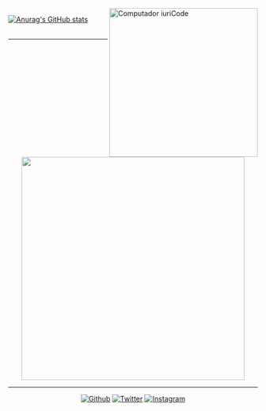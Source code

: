 <img src="https://raw.githubusercontent.com/MicaelliMedeiros/micaellimedeiros/master/image/computer-illustration.png" width="300px" align="right" alt="Computador iuriCode">
 
[![Anurag's GitHub stats](https://github-readme-stats.vercel.app/api?username=tixyel&hide=html&layout=compact=true&bg_color=0c0c1e&text_color=f5c6ff&title_color=ff3075&border_color=0c0c1e&locale=pt-br)](https://github.com/anuraghazra/github-readme-stats)<br>
<br>
<hr>
<p align="center">
  <a target="_blank" href="https://discord.com/users/793343792048635924"><img href="https://discord.com/users/793343792048635924" src="https://lanyard.cnrad.dev/api/793343792048635924?bg=0c0c1e&borderRadius=20px&animated=true&idleMessage=Estou%20fazendo%20nada%20agora..." width="450px"></a>
</p>
<hr>
<p align="center">
  <a target="_blank" href="https://github.com/Tixyel?tab=repositories"><img src="https://img.shields.io/static/v1?label=GITHUB&message=Tixyel&color=f8efd4&style=for-the-badge&logo=GitHub" alt="Github"></a>
  <a target="_blank" href="https://twitter.com/Tixyel"><img src="https://img.shields.io/badge/Twitter-1DA1F2?style=for-the-badge&logo=twitter&logoColor=white" alt="Twitter"></a>
  <a target="_blank" href="https://www.instagram.com/cauatixyel/"><img src="https://img.shields.io/badge/Instagram-E4405F?style=for-the-badge&logo=instagram&logoColor=white" alt="Instagram"></a>
</p>
